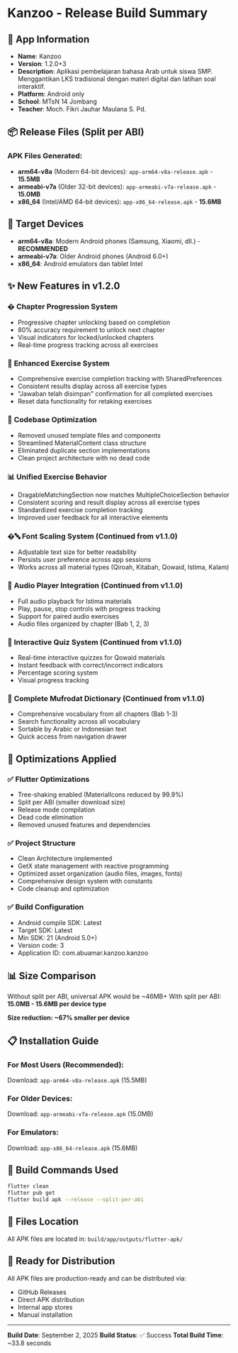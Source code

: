 # Kanzoo - Release Build Summary

## 📱 **App Information**

- **Name**: Kanzoo
- **Version**: 1.2.0+3
- **Description**: Aplikasi pembelajaran bahasa Arab untuk siswa SMP. Menggantikan LKS tradisional
  dengan materi digital dan latihan soal interaktif.
- **Platform**: Android only
- **School**: MTsN 14 Jombang
- **Teacher**: Moch. Fikri Jauhar Maulana S. Pd.

## 📦 **Release Files (Split per ABI)**

### APK Files Generated:

- **arm64-v8a** (Modern 64-bit devices): `app-arm64-v8a-release.apk` - **15.5MB**
- **armeabi-v7a** (Older 32-bit devices): `app-armeabi-v7a-release.apk` - **15.0MB**
- **x86_64** (Intel/AMD 64-bit devices): `app-x86_64-release.apk` - **15.6MB**

## 🎯 **Target Devices**

- **arm64-v8a**: Modern Android phones (Samsung, Xiaomi, dll.) - **RECOMMENDED**
- **armeabi-v7a**: Older Android phones (Android 6.0+)
- **x86_64**: Android emulators dan tablet Intel

## ✨ **New Features in v1.2.0**

### � **Chapter Progression System**

- Progressive chapter unlocking based on completion
- 80% accuracy requirement to unlock next chapter
- Visual indicators for locked/unlocked chapters
- Real-time progress tracking across all exercises

### 💾 **Enhanced Exercise System**

- Comprehensive exercise completion tracking with SharedPreferences
- Consistent results display across all exercise types
- "Jawaban telah disimpan" confirmation for all completed exercises
- Reset data functionality for retaking exercises

### 🧹 **Codebase Optimization**

- Removed unused template files and components
- Streamlined MaterialContent class structure
- Eliminated duplicate section implementations
- Clean project architecture with no dead code

### 📊 **Unified Exercise Behavior**

- DragableMatchingSection now matches MultipleChoiceSection behavior
- Consistent scoring and result display across all exercise types
- Standardized exercise completion tracking
- Improved user feedback for all interactive elements

### �🔤 **Font Scaling System** (Continued from v1.1.0)

- Adjustable text size for better readability
- Persists user preference across app sessions
- Works across all material types (Qiroah, Kitabah, Qowaid, Istima, Kalam)

### 🎵 **Audio Player Integration** (Continued from v1.1.0)

- Full audio playback for Istima materials
- Play, pause, stop controls with progress tracking
- Support for paired audio exercises
- Audio files organized by chapter (Bab 1, 2, 3)

### 🎯 **Interactive Quiz System** (Continued from v1.1.0)

- Real-time interactive quizzes for Qowaid materials
- Instant feedback with correct/incorrect indicators
- Percentage scoring system
- Visual progress tracking

### 📖 **Complete Mufrodat Dictionary** (Continued from v1.1.0)

- Comprehensive vocabulary from all chapters (Bab 1-3)
- Search functionality across all vocabulary
- Sortable by Arabic or Indonesian text
- Quick access from navigation drawer

## 🚀 **Optimizations Applied**

### ✅ **Flutter Optimizations**

- Tree-shaking enabled (MaterialIcons reduced by 99.9%)
- Split per ABI (smaller download size)
- Release mode compilation
- Dead code elimination
- Removed unused features and dependencies

### ✅ **Project Structure**

- Clean Architecture implemented
- GetX state management with reactive programming
- Optimized asset organization (audio files, images, fonts)
- Comprehensive design system with constants
- Code cleanup and optimization

### ✅ **Build Configuration**

- Android compile SDK: Latest
- Target SDK: Latest
- Min SDK: 21 (Android 5.0+)
- Version code: 3
- Application ID: com.abuamar.kanzoo.kanzoo

## 📊 **Size Comparison**

Without split per ABI, universal APK would be ~46MB+ With split per ABI: **15.0MB - 15.6MB per
device type**

**Size reduction: ~67% smaller per device**

## 📋 **Installation Guide**

### For Most Users (Recommended):

Download: `app-arm64-v8a-release.apk` (15.5MB)

### For Older Devices:

Download: `app-armeabi-v7a-release.apk` (15.0MB)

### For Emulators:

Download: `app-x86_64-release.apk` (15.6MB)

## 🔧 **Build Commands Used**

```bash
flutter clean
flutter pub get
flutter build apk --release --split-per-abi
```

## 📁 **Files Location**

All APK files are located in: `build/app/outputs/flutter-apk/`

## 🎉 **Ready for Distribution**

All APK files are production-ready and can be distributed via:

- GitHub Releases
- Direct APK distribution
- Internal app stores
- Manual installation

---

**Build Date**: September 2, 2025 **Build Status**: ✅ Success **Total Build Time**: ~33.8 seconds
